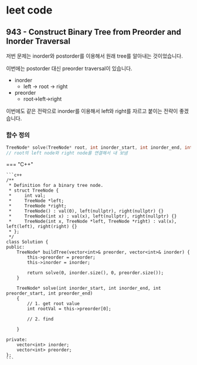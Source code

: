 # leet code



## 943 - Construct Binary Tree from Preorder and Inorder Traversal



저번 문제는 inorder와 postorder를 이용해서 원래 tree를 알아내는 것이었습니다.

이번에는 postorder 대신 preorder traversal이 있습니다.



- inorder
  - left -> root -> right
- preorder
  - root->left->right



이번에도 같은 전략으로 inorder를 이용해서 left와 right를 자르고 붙이는 전략이 좋겠습니다.



### 함수 정의

```c++
TreeNode* solve(TreeNode* root, int inorder_start, int inorder_end, int preorder_start, int preorder_end);
// root의 left node와 right node를 연결해서 내 보냄
```



=== "C++"

    ```c++
    /**
     * Definition for a binary tree node.
     * struct TreeNode {
     *     int val;
     *     TreeNode *left;
     *     TreeNode *right;
     *     TreeNode() : val(0), left(nullptr), right(nullptr) {}
     *     TreeNode(int x) : val(x), left(nullptr), right(nullptr) {}
     *     TreeNode(int x, TreeNode *left, TreeNode *right) : val(x), left(left), right(right) {}
     * };
     */
    class Solution {
    public:
        TreeNode* buildTree(vector<int>& preorder, vector<int>& inorder) {
            this->preorder = preorder;
            this->inorder = inorder;
    
            return solve(0, inorder.size(), 0, preorder.size());
        }
    
        TreeNode* solve(int inorder_start, int inorder_end, int preorder_start, int preorder_end)
        {
            // 1. get root value
            int rootVal = this->preorder[0];
    
            // 2. find 
    
        }
    
    private:
        vector<int> inorder;
        vector<int> preorder;
    };
    ```

